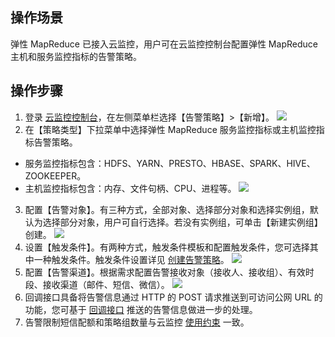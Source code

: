 ## 操作场景
弹性 MapReduce 已接入云监控，用户可在云监控控制台配置弹性 MapReduce 主机和服务监控指标的告警策略。

## 操作步骤
1. 登录 [云监控控制台](https://console.cloud.tencent.com/monitor/policylist)，在左侧菜单栏选择【告警策略】>【新增】。
![](https://main.qcloudimg.com/raw/00373e5cee26182de1a5d26529026821.png)
2. 在【策略类型】下拉菜单中选择弹性 MapReduce 服务监控指标或主机监控指标告警策略。
 - 服务监控指标包含：HDFS、YARN、PRESTO、HBASE、SPARK、HIVE、ZOOKEEPER。
 - 主机监控指标包含：内存、文件句柄、CPU、进程等。
![](https://main.qcloudimg.com/raw/e02f493675e31c15dcbfbe2e14a7b249.png)
3. 配置【告警对象】。有三种方式，全部对象、选择部分对象和选择实例组，默认为选择部分对象，用户可自行选择。若没有实例组，可单击【新建实例组】创建。
![](https://main.qcloudimg.com/raw/558a9ac5bb23febd7dbfb5f663fe74b3.png)
4. 设置【触发条件】。有两种方式，触发条件模板和配置触发条件，您可选择其中一种触发条件。触发条件设置详见 [创建告警策略](https://cloud.tencent.com/document/product/248/6215)。
![](https://main.qcloudimg.com/raw/a4291490022a9fe3f05538cbe33e28b0.png)
5. 配置【告警渠道】。根据需求配置告警接收对象（接收人、接收组）、有效时段、接收渠道（邮件、短信、微信）。
![](https://main.qcloudimg.com/raw/e0a295bd79c29ad93d17eb052ff6577a.png)
6. 回调接口具备将告警信息通过 HTTP 的 POST 请求推送到可访问公网 URL 的功能，您可基于 [回调接口](https://cloud.tencent.com/document/product/248/9066) 推送的告警信息做进一步的处理。
7. 告警限制短信配额和策略组数量与云监控 [使用约束](https://cloud.tencent.com/document/product/248/35528) 一致。
